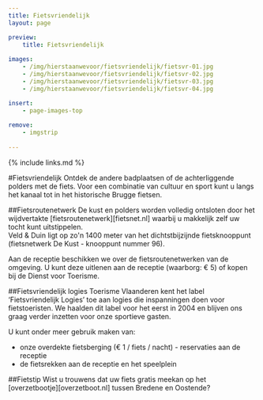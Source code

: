 ```yaml
---
title: Fietsvriendelijk
layout: page

preview:
    title: Fietsvriendelijk
    
images:
    - /img/hierstaanwevoor/fietsvriendelijk/fietsvr-01.jpg
    - /img/hierstaanwevoor/fietsvriendelijk/fietsvr-02.jpg
    - /img/hierstaanwevoor/fietsvriendelijk/fietsvr-03.jpg
    - /img/hierstaanwevoor/fietsvriendelijk/fietsvr-04.jpg

insert:
    - page-images-top
    
remove:
    - imgstrip
    
---
```



{% include links.md %}

#Fietsvriendelijk
Ontdek de andere badplaatsen of de achterliggende polders met de fiets. Voor een combinatie van cultuur en sport kunt u langs het kanaal tot in het historische Brugge fietsen.


##Fietsroutenetwerk
De kust en polders worden volledig ontsloten door het wijdvertakte [fietsroutenetwerk][fietsnet.nl] waarbij u makkelijk zelf uw tocht kunt uitstippelen.<br>
Veld & Duin ligt op zo'n 1400 meter van het dichtstbijzijnde fietsknooppunt (fietsnetwerk De Kust - knooppunt nummer 96).

Aan de receptie beschikken we over de fietsroutenetwerken van de omgeving. U kunt deze uitlenen aan de receptie (waarborg: € 5) of kopen bij de Dienst voor Toerisme.


##Fietsvriendelijk logies
Toerisme Vlaanderen kent het label ‘Fietsvriendelijk Logies’ toe aan logies die inspanningen doen voor fietstoeristen.
We haalden dit label voor het eerst in 2004 en blijven ons graag verder inzetten voor onze sportieve gasten.

U kunt onder meer gebruik maken van:


- onze overdekte fietsberging (€ 1 / fiets / nacht) - reservaties aan de receptie
- de fietsrekken aan de receptie en het speelplein


##Fietstip
Wist u trouwens dat uw fiets gratis meekan op het [overzetbootje][overzetboot.nl] tussen Bredene en Oostende?


